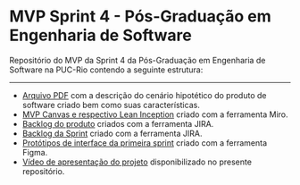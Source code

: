 # MVP Sprint 4 - Pós-Graduação em Engenharia de Software
Repositório do MVP da Sprint 4 da Pós-Graduação em Engenharia de Software na PUC-Rio contendo a seguinte estrutura:

---

- [Arquivo PDF](https://github.com/malvesealves/mvp-sprint-4-gestao-agil/blob/main/Produto%20de%20software.pdf) com a descrição do cenário hipotético do produto de software criado bem como suas características.
- [MVP Canvas e respectivo Lean Inception](https://miro.com/app/board/uXjVKPxwoN8=/?share_link_id=585544587618) criado com a ferramenta Miro.
- [Backlog do produto](https://www.google.com) criados com a ferramenta JIRA.
- [Backlog da Sprint](https://github.com/malvesealves/mvp-sprint-4-gestao-agil/blob/main/sprint-backlog.pdf) criado com a ferramenta JIRA.
- [Protótipos de interface da primeira sprint](https://www.google.com) criado com a ferramenta Figma.
- [Vídeo de apresentação do projeto](https://www.google.com) disponibilizado no presente repositório.
